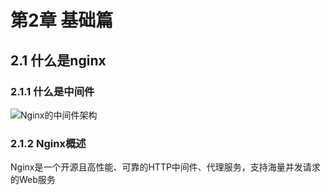 # 第2章 基础篇

## 2.1 什么是nginx

### 2.1.1 什么是中间件

![Nginx的中间件架构](https://img.mukewang.com/szimg/5d05c2c20001e51619201080.jpg)

### 2.1.2 Nginx概述

Nginx是一个开源且高性能、可靠的HTTP中间件、代理服务，支持海量并发请求的Web服务

